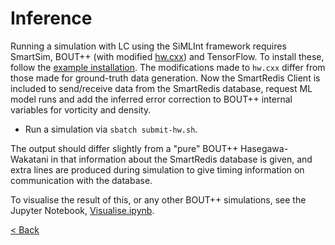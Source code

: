 # Inference

Running a simulation with LC using the SiMLInt framework requires SmartSim, BOUT++ (with modified [hw.cxx](https://github.com/EPCCed/SiMLInt/tree/main/files/HW-error-correction/hw.cxx)) and TensorFlow. To install these, follow the [example installation](example-installation.md). The modifications made to `hw.cxx` differ from those made for ground-truth data generation. Now the SmartRedis Client is included to send/receive data from the SmartRedis database, request ML model runs and add the inferred error correction to BOUT++ internal variables for vorticity and density.

- Run a simulation via `sbatch submit-hw.sh`.

The output should differ slightly from a "pure" BOUT++ Hasegawa-Wakatani in that information about the SmartRedis database is given, and extra lines are produced during simulation to give timing information on communication with the database.

To visualise the result of this, or any other BOUT++ simulations, see the Jupyter Notebook, [Visualise.ipynb](https://github.com/EPCCed/SiMLInt/tree/main/files/7-visualisation/Visualise.ipynb).

[< Back](./)